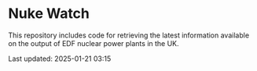 # Nuke Watch

This repository includes code for retrieving the latest information available on the output of EDF nuclear power plants in the UK.

Last updated: 2025-01-21 03:15